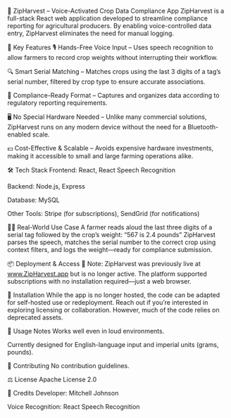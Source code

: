 🌽 ZipHarvest – Voice-Activated Crop Data Compliance App
ZipHarvest is a full-stack React web application developed to streamline compliance reporting for agricultural producers. By enabling voice-controlled data entry, ZipHarvest eliminates the need for manual logging.

🚀 Key Features
🎙️ Hands-Free Voice Input – Uses speech recognition to allow farmers to record crop weights without interrupting their workflow.

🔍 Smart Serial Matching – Matches crops using the last 3 digits of a tag’s serial number, filtered by crop type to ensure accurate associations.

📄 Compliance-Ready Format – Captures and organizes data according to regulatory reporting requirements.

🖥️ No Special Hardware Needed – Unlike many commercial solutions, ZipHarvest runs on any modern device without the need for a Bluetooth-enabled scale.

💵 Cost-Effective & Scalable – Avoids expensive hardware investments, making it accessible to small and large farming operations alike.

🛠️ Tech Stack
Frontend: React, React Speech Recognition

Backend: Node.js, Express

Database: MySQL

Other Tools: Stripe (for subscriptions), SendGrid (for notifications)

🧑‍🌾 Real-World Use Case
A farmer reads aloud the last three digits of a serial tag followed by the crop’s weight:
“567 is 2.4 pounds”
ZipHarvest parses the speech, matches the serial number to the correct crop using context filters, and logs the weight—ready for compliance submission.

📦 Deployment & Access
🚫 Note: ZipHarvest was previously live at www.ZipHarvest.app but is no longer active.
The platform supported subscriptions with no installation required—just a web browser.

🧩 Installation
While the app is no longer hosted, the code can be adapted for self-hosted use or redeployment. Reach out if you’re interested in exploring licensing or collaboration. However, much of the code relies on deprecated assets.

📝 Usage Notes
Works well even in loud environments.

Currently designed for English-language input and imperial units (grams, pounds).

👥 Contributing
No contribution guidelines.

⚖️ License
Apache License 2.0

🙌 Credits
Developer: Mitchell Johnson

Voice Recognition: React Speech Recognition
